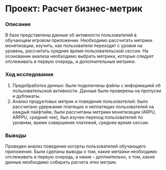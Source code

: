 # Проект: Расчет бизнес-метрик
### Описание
В базе представлены данные об активности пользователей в обучающем игровом приложении. Необходимо рассчитать метрики монетизации, изучить, как пользователи переходят с уровня на уровень, рассчитать среднее время пользовательской сессии. На осоновании анализа необходимо выбрать метрики, которые следует отслеживать в первую очередь, и дополнительные метрики.

### Ход исследования
1. Предобработка данных: были подключены файлы с информацией об пользовательской активности. Данные были проверены на пропуски и дубликаты.
2. Анализ продуктовых метрик и поведения пользователей: было рассчитано удержание платящих и неплатящих пользователей на каждый лайфтайм, были рассчитаны метрики монетизации (ARPU, ARPPU, средний чек), был изучен переход пользователей по уровням, время совершения платежей, среднее время сессии.

### Выводы
Проведен анализ поведения когорты пользователей обучающего приложения. Были сделаны выводы о том, какие метрики необходимо отслеживать в первую очередь, а какие - доплнительно, о том, какие данные необходимо собирать расчета этих метрик.
